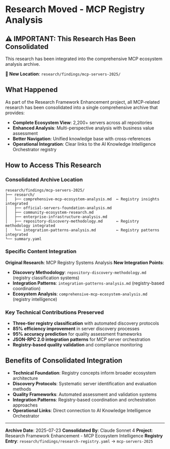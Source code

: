 # Research Moved - MCP Registry Analysis

## ⚠️ IMPORTANT: This Research Has Been Consolidated

This research has been integrated into the comprehensive MCP ecosystem analysis archive.

**🔗 New Location**: `research/findings/mcp-servers-2025/`

## What Happened

As part of the Research Framework Enhancement project, all MCP-related research has been consolidated into a single comprehensive archive that provides:

- **Complete Ecosystem View**: 2,200+ servers across all repositories
- **Enhanced Analysis**: Multi-perspective analysis with business value assessment
- **Better Navigation**: Unified knowledge base with cross-references
- **Operational Integration**: Clear links to the AI Knowledge Intelligence Orchestrator registry

## How to Access This Research

### Consolidated Archive Location
```
research/findings/mcp-servers-2025/
├── research/
│   ├── comprehensive-mcp-ecosystem-analysis.md  ← Registry insights integrated
│   ├── official-servers-foundation-analysis.md
│   ├── community-ecosystem-research.md
│   ├── enterprise-infrastructure-analysis.md
│   ├── repository-discovery-methodology.md      ← Registry methodology integrated
│   └── integration-patterns-analysis.md         ← Registry patterns integrated
└── summary.yaml
```

### Specific Content Integration

**Original Research**: MCP Registry Systems Analysis
**New Integration Points**:
- **Discovery Methodology**: `repository-discovery-methodology.md` (registry classification systems)
- **Integration Patterns**: `integration-patterns-analysis.md` (registry-based coordination)
- **Ecosystem Analysis**: `comprehensive-mcp-ecosystem-analysis.md` (registry intelligence)

### Key Technical Contributions Preserved

- **Three-tier registry classification** with automated discovery protocols
- **85% efficiency improvement** in server discovery processes
- **95% accuracy prediction** for quality assessment frameworks
- **JSON-RPC 2.0 integration patterns** for MCP server orchestration
- **Registry-based quality validation** and compliance monitoring

## Benefits of Consolidated Integration

- **Technical Foundation**: Registry concepts inform broader ecosystem architecture
- **Discovery Protocols**: Systematic server identification and evaluation methods
- **Quality Frameworks**: Automated assessment and validation systems
- **Integration Patterns**: Registry-based coordination and orchestration approaches
- **Operational Links**: Direct connection to AI Knowledge Intelligence Orchestrator

---

**Archive Date**: 2025-07-23
**Consolidated By**: Claude Sonnet 4
**Project**: Research Framework Enhancement - MCP Ecosystem Intelligence
**Registry Entry**: `research/findings/research-registry.yaml` → `mcp-servers-2025`